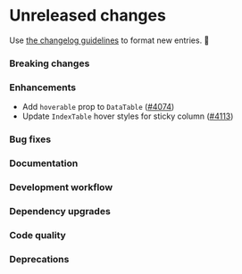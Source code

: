 # Unreleased changes

Use [the changelog guidelines](https://git.io/polaris-changelog-guidelines) to format new entries. 💜

### Breaking changes

### Enhancements

- Add `hoverable` prop to `DataTable` ([#4074](https://github.com/Shopify/polaris-react/pull/4074))
- Update `IndexTable` hover styles for sticky column ([#4113](https://github.com/Shopify/polaris-react/pull/4113))

### Bug fixes

### Documentation

### Development workflow

### Dependency upgrades

### Code quality

### Deprecations
